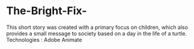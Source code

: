 # The-Bright-Fix-
This short story was created with a primary focus on children, which also  provides a small message to society based on a day in the life of a turtle.  Technologies : Adobe Animate
